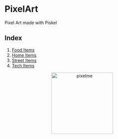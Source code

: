 # PixelArt
Pixel Art made with Piskel


## Index
1. [Food Items](https://github.com/acarolren/PixelArt/tree/develop/Food%20Items)
2. [Home Items](https://github.com/acarolren/PixelArt/tree/develop/Home%20Items)
3. [Street Items](https://github.com/acarolren/PixelArt/tree/develop/Street%20Items)
4. [Tech Items](https://github.com/acarolren/PixelArt/tree/develop/Tech%20Items)



<p align="center">
<img src="https://user-images.githubusercontent.com/44841405/125171702-ded2e900-e18b-11eb-90c2-3ff646a3390e.gif" alt="pixelme" width="200"/>
</p>
